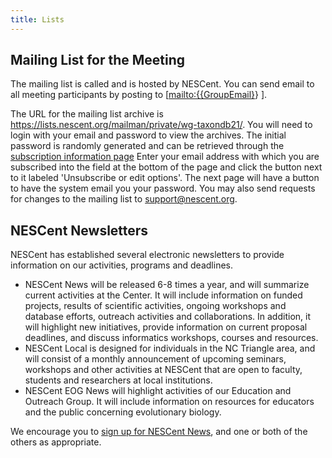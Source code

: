```yaml
---
title: Lists
---
```


Mailing List for the Meeting
----------------------------

The mailing list is called and is hosted by NESCent. You can send email
to all meeting participants by posting to
\[[mailto:{{GroupEmail}](mailto:{{GroupEmail})} \].

The URL for the mailing list archive is
[<https://lists.nescent.org/mailman/private/wg-taxondb21/>](https://lists.nescent.org/mailman/private/wg-taxondb21/).
You will need to login with your email and password to view the
archives. The initial password is randomly generated and can be
retrieved through the [subscription information
page](https://lists.nescent.org/mailman/listinfo/wg-taxondb21) Enter
your email address with which you are subscribed into the field at the
bottom of the page and click the button next to it labeled 'Unsubscribe
or edit options'. The next page will have a button to have the system
email you your password. You may also send requests for changes to the
mailing list to <support@nescent.org>.

NESCent Newsletters
-------------------

NESCent has established several electronic newsletters to provide
information on our activities, programs and deadlines.

-   NESCent News will be released 6-8 times a year, and will summarize
    current activities at the Center. It will include information on
    funded projects, results of scientific activities, ongoing workshops
    and database efforts, outreach activities and collaborations. In
    addition, it will highlight new initiatives, provide information on
    current proposal deadlines, and discuss informatics workshops,
    courses and resources.
-   NESCent Local is designed for individuals in the NC Triangle area,
    and will consist of a monthly announcement of upcoming seminars,
    workshops and other activities at NESCent that are open to faculty,
    students and researchers at local institutions.
-   NESCent EOG News will highlight activities of our Education and
    Outreach Group. It will include information on resources for
    educators and the public concerning evolutionary biology.

We encourage you to [sign up for NESCent
News](http://www.nescent.org/main/contact.html), and one or both of the
others as appropriate.
